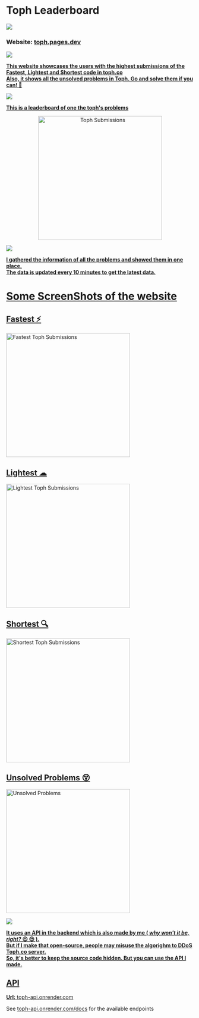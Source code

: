 <h1>Toph Leaderboard</h1>
<img src="https://user-images.githubusercontent.com/73097560/115834477-dbab4500-a447-11eb-908a-139a6edaec5c.gif">

<h3>Website: <a href="https://toph.pages.dev">toph.pages.dev </h3>
<img src="https://user-images.githubusercontent.com/73097560/115834477-dbab4500-a447-11eb-908a-139a6edaec5c.gif">

<p>
<b>
This website showcases the users with the highest submissions of the Fastest, Lightest and Shortest code in toph.co
  <br> Also, it shows all the unsolved problems in Toph. Go and solve them if you can! 👀
</b>
</p>
<img src="https://user-images.githubusercontent.com/73097560/115834477-dbab4500-a447-11eb-908a-139a6edaec5c.gif">

<p>
<b>This is a leaderboard of one the toph's problems</b>
</p>
<p align="center">
  <img height="333px" src="https://graph.org/file/5fa14c1283833a3f50a72.png"
    alt="Toph Submissions" />
</p>
<img src="https://user-images.githubusercontent.com/73097560/115834477-dbab4500-a447-11eb-908a-139a6edaec5c.gif">

<p>
<b>I gathered the information of all the problems and showed them in one place. <br> The data is updated every 10
  minutes to get the latest data. </b>
</p>
<h1>Some ScreenShots of the website</h1>
<p align="center">
<h2>Fastest ⚡</h2>
<img height="333px" src="https://graph.org/file/b1693e066639192c8875e.png"
  alt="Fastest Toph Submissions" />
<h2>Lightest ☁</h2>
<img height="333px" src="https://graph.org/file/a42967a8b6dad13eda44a.png"
  alt="Lightest Toph Submissions" />
<h2>Shortest  🔍</h2>
<img height="333px" src="https://graph.org/file/cede2c749de2cbea241ca.png"
  alt="Shortest Toph Submissions" />
<h2>Unsolved Problems 😵</h2>
<img height="333px" src="https://graph.org/file/57e111d334be8c6d111f1.png"
  alt="Unsolved Problems" />
</p>

<img src="https://user-images.githubusercontent.com/73097560/115834477-dbab4500-a447-11eb-908a-139a6edaec5c.gif">

<p>
<b>It uses an API in the backend which is also made by me ( <i>why won't it be, right?</i> 😉 😌 ).
<br>
But if I make that open-source, people may misuse the algorighm to DDoS Toph.co server. <br>
So, it's better to keep the source code hidden. But you can use the API I made.
</b>
</p>

<h2>API</h2>
<p>
<b>Url:</b> <a href="https://toph-api.onrender.com">toph-api.onrender.com</a>

See <a href="https://toph-api.onrender.com/docs">toph-api.onrender.com/docs</a> for the available endpoints</p>
